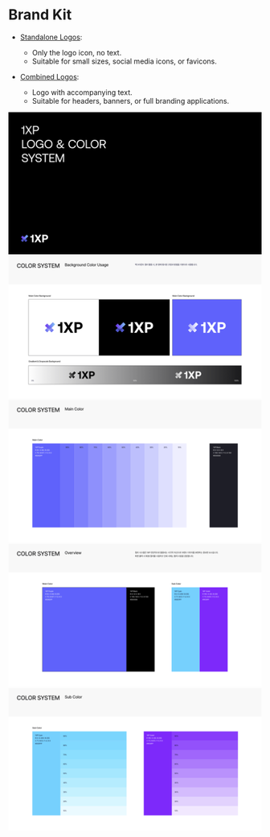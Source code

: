 # Brand Kit

- [Standalone Logos](https://github.com/1XP-Inc/brand-kit/tree/main/brandkit/logo):
  - Only the logo icon, no text.
  - Suitable for small sizes, social media icons, or favicons.

- [Combined Logos](https://github.com/1XP-Inc/brand-kit/tree/main/brandkit/logo_combination):
  - Logo with accompanying text.
  - Suitable for headers, banners, or full branding applications.

![1](logo_color_system/1xp_logo_color_system_1.png)
![2](logo_color_system/1xp_logo_color_system_2.png)
![3](logo_color_system/1xp_logo_color_system_3.png)
![4](logo_color_system/1xp_logo_color_system_4.png)
![5](logo_color_system/1xp_logo_color_system_5.png)


